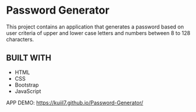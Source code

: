 # Password Generator



This project contains an application that generates a password based on user criteria of upper and lower case letters and numbers between 8 to 128 characters.

## BUILT WITH

* HTML
* CSS
* Bootstrap
* JavaScript

 APP DEMO: https://kuiil7.github.io/Password-Generator/
